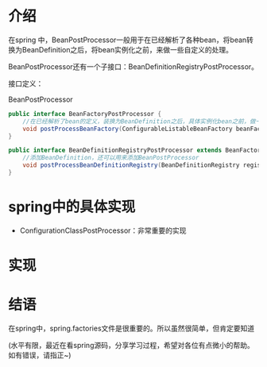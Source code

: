 # 介绍

在spring 中，BeanPostProcessor一般用于在已经解析了各种bean，将bean转换为BeanDefinition之后，将bean实例化之前，来做一些自定义的处理。

BeanPostProcessor还有一个子接口：BeanDefinitionRegistryPostProcessor。

接口定义：

BeanPostProcessor

```java
public interface BeanFactoryPostProcessor {
	//在已经解析了bean的定义，装换为BeanDefinition之后，具体实例化bean之前，做一些自定义的事情
	void postProcessBeanFactory(ConfigurableListableBeanFactory beanFactory) throws BeansException;
}

public interface BeanDefinitionRegistryPostProcessor extends BeanFactoryPostProcessor {
	//添加BeanDefinition，还可以用来添加BeanPostProcessor
	void postProcessBeanDefinitionRegistry(BeanDefinitionRegistry registry) throws BeansException;
}
```



# spring中的具体实现

* ConfigurationClassPostProcessor：非常重要的实现

# 实现



# 结语

在spring中，spring.factories文件是很重要的。所以虽然很简单，但肯定要知道

(水平有限，最近在看spring源码，分享学习过程，希望对各位有点微小的帮助。如有错误，请指正~)
